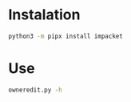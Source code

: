 # Instalation

````bash
python3 -m pipx install impacket
````

# Use

````bash
owneredit.py -h
````
